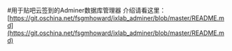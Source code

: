 #用于贴吧云签到的Adminer数据库管理器
介绍请看这里：[https://git.oschina.net/fsgmhoward/ixlab_adminer/blob/master/README.md](https://git.oschina.net/fsgmhoward/ixlab_adminer/blob/master/README.md)